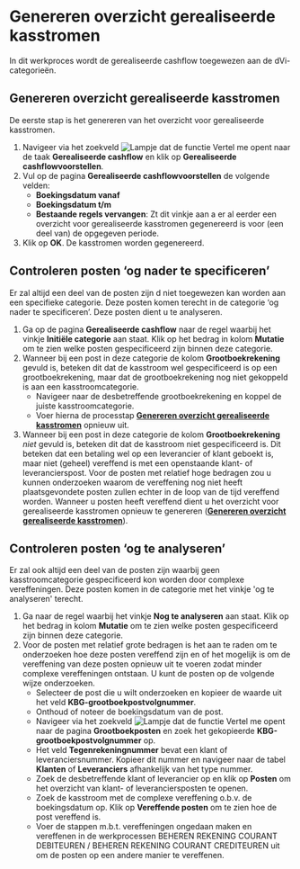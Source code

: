 # Genereren overzicht gerealiseerde kasstromen

In dit werkproces wordt de gerealiseerde cashflow toegewezen aan de dVi-categorieën.

## Genereren overzicht gerealiseerde kasstromen

De eerste stap is het genereren van het overzicht voor gerealiseerde kasstromen. 

1. Navigeer via het zoekveld ![Lampje dat de functie Vertel me opent](https://docs.microsoft.com/nl-NL/dynamics365/business-central/media/ui-search/search_small.png "Vertel me wat u wilt doen") naar de taak **Gerealiseerde cashflow** en klik op **Gerealiseerde cashflowvoorstellen**. 
2. Vul op de pagina **Gerealiseerde cashflowvoorstellen** de volgende velden:
	- **Boekingsdatum vanaf**
	- **Boekingsdatum t/m**
	- **Bestaande regels vervangen**: Zt dit vinkje aan a er al eerder een overzicht voor gerealiseerde kasstromen gegenereerd is voor (een deel van) de opgegeven periode. 
3. Klik op **OK**. De kasstromen worden gegenereerd. 

## Controleren posten ‘og nader te specificeren’

Er zal altijd een deel van de posten zijn d niet toegewezen kan worden aan een specifieke categorie. Deze posten komen terecht in de categorie ‘og nader te specificeren’. Deze posten dient u te analyseren. 

1. Ga op de pagina **Gerealiseerde cashflow** naar de regel waarbij het vinkje **Initiële categorie** aan staat. Klik op het bedrag in kolom **Mutatie** om te zien welke posten gespecificeerd zijn binnen deze categorie. 
2. Wanneer bij een post in deze categorie de kolom **Grootboekrekening** gevuld is, beteken dit dat de kasstroom wel gespecificeerd is op een grootboekrekening, maar dat de grootboekrekening nog niet gekoppeld is aan een kasstroomcategorie. 
	- Navigeer naar de desbetreffende grootboekrekening en koppel de juiste kasstroomcategorie. 
	- Voer hierna de processtap **[Genereren overzicht gerealiseerde kasstromen](#generen-overzicht-gerealiseerde-kasstromen)** opnieuw uit. 
3. Wanneer bij een post in deze categorie de kolom **Grootboekrekening** *niet* gevuld is, beteken dit dat de kasstroom niet gespecificeerd is. Dit beteken dat een betaling wel op een leverancier of klant geboekt is, maar niet (geheel) vereffend is met een openstaande klant- of leverancierspost. Voor de posten met relatief hoge bedragen zou u kunnen onderzoeken waarom de vereffening nog niet heeft plaatsgevondete posten zullen echter in de loop van de tijd vereffend worden. Wanneer u posten heeft vereffend dient u het overzicht voor gerealiseerde kasstromen opnieuw te genereren (**[Genereren overzicht gerealiseerde kasstromen](#generen-overzicht-gerealiseerde-kasstromen)**).

## Controleren posten ‘og te analyseren’

Er zal ook altijd een deel van de posten zijn waarbij geen kasstroomcategorie gespecificeerd kon worden door complexe vereffeningen. Deze posten komen in de categorie met het vinkje 'og te analyseren' terecht. 

1. Ga naar de regel waarbij het vinkje **Nog te analyseren** aan staat. Klik op het bedrag in kolom **Mutatie** om te zien welke posten gespecificeerd zijn binnen deze categorie. 
2. Voor de posten met relatief grote bedragen is het aan te raden om te onderzoeken hoe deze posten vereffend zijn en of het mogelijk is om de vereffening van deze posten opnieuw uit te voeren zodat minder complexe vereffeningen ontstaan. U kunt de posten op de volgende wijze onderzoeken. 
	- Selecteer de post die u wilt onderzoeken en kopieer de waarde uit het veld **KBG-grootboekpostvolgnummer**.
	- Onthoud of noteer de boekingsdatum van de post. 
	- Navigeer via het zoekveld ![Lampje dat de functie Vertel me opent](https://docs.microsoft.com/nl-NL/dynamics365/business-central/media/ui-search/search_small.png "Vertel me wat u wilt doen") naar de pagina **Grootboekposten** en zoek het gekopieerde **KBG-grootboekpostvolgnummer** op. 
	- Het veld **Tegenrekeningnummer** bevat een klant of leveranciersnummer. Kopieer dit nummer en navigeer naar de tabel **Klanten** of **Leveranciers** afhankelijk van het type nummer. 
	- Zoek de desbetreffende klant of leverancier op en klik op **Posten** om het overzicht van klant- of leveranciersposten te openen. 
	- Zoek de kasstroom met de complexe vereffening o.b.v. de boekingsdatum op. Klik op **Vereffende posten** om te zien hoe de post vereffend is. 
	- Voer de stappen m.b.t. vereffeningen ongedaan maken en vereffenen in de werkprocessen BEHEREN REKENING COURANT DEBITEUREN / BEHEREN REKENING COURANT CREDITEUREN uit om de posten op een andere manier te vereffenen. 
<!--stackedit_data:
eyJoaXN0b3J5IjpbLTE2OTIzNjM4NjIsLTEyOTIxMzY4NCw0MD
I3OTUzNjQsLTg4Njc2MzQ5NSw5MzE1NzA3MDVdfQ==
-->